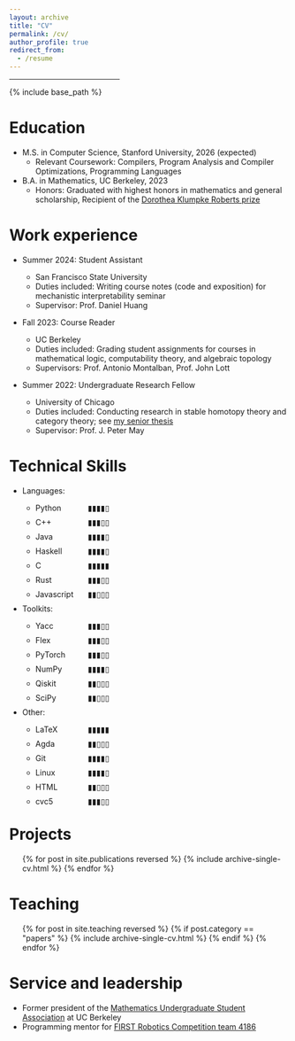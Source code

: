 ```yaml
---
layout: archive
title: "CV"
permalink: /cv/
author_profile: true
redirect_from:
  - /resume
---
```


<hr style="width:200px;text-align:left;margin-left:0">

{% include base_path %}

Education
======
* M.S. in Computer Science, Stanford University, 2026 (expected)
  * Relevant Coursework: Compilers, Program Analysis and Compiler Optimizations, Programming Languages
* B.A. in Mathematics, UC Berkeley, 2023
  * Honors: Graduated with highest honors in mathematics and general scholarship, Recipient of the <a href="https://math.berkeley.edu/about/honors-awards/dorothea-klumpke-roberts-prize">Dorothea Klumpke Roberts prize</a>

Work experience
======
* Summer 2024: Student Assistant
  * San Francisco State University
  * Duties included: Writing course notes (code and exposition) for mechanistic interpretability seminar
  * Supervisor: Prof. Daniel Huang

* Fall 2023: Course Reader
  * UC Berkeley
  * Duties included: Grading student assignments for courses in mathematical logic, computability theory, and algebraic topology
  * Supervisors: Prof. Antonio Montalban, Prof. John Lott

* Summer 2022: Undergraduate Research Fellow
  * University of Chicago
  * Duties included: Conducting research in stable homotopy theory and category theory; see <a href="google.com">my senior thesis</a>
  * Supervisor: Prof. J. Peter May
  
Technical Skills
======
* Languages:
  * <div id="wrapper" class="small-line"><p class="align-left">Python</p><p class="align-center">▮▮▮▮▯</p></div><style>p.align-left {text-align:left;padding:0;margin:0;position:absolute;}p.align-center{  text-align: center;  margin-left: -50px;}</style>
  * <div id="wrapper" class="small-line"><p class="align-left">C++</p><p class="align-center">▮▮▮▯▯</p></div><style>p.align-left {text-align:left;padding:0;margin:0;position:absolute;}p.align-center{  text-align: center;  margin-left: -50px;}</style>
  * <div id="wrapper" class="small-line"><p class="align-left">Java</p><p class="align-center">▮▮▮▮▯</p></div><style>p.align-left {text-align:left;padding:0;margin:0;position:absolute;}p.align-center{  text-align: center;  margin-left: -50px;}</style>
  * <div id="wrapper" class="small-line"><p class="align-left">Haskell</p><p class="align-center">▮▮▮▮▯</p></div><style>p.align-left {text-align:left;padding:0;margin:0;position:absolute;}p.align-center{  text-align: center;  margin-left: -50px;}</style>
  * <div id="wrapper" class="small-line"><p class="align-left">C</p><p class="align-center">▮▮▮▮▮</p></div><style>p.align-left {text-align:left;padding:0;margin:0;position:absolute;}p.align-center{  text-align: center;  margin-left: -50px;}</style>
  * <div id="wrapper" class="small-line"><p class="align-left">Rust</p><p class="align-center">▮▮▮▯▯</p></div><style>p.align-left {text-align:left;padding:0;margin:0;position:absolute;}p.align-center{  text-align: center;  margin-left: -50px;}</style>
  * <div id="wrapper" class="small-line"><p class="align-left">Javascript</p><p class="align-center">▮▮▯▯▯</p></div><style>p.align-left {text-align:left;padding:0;margin:0;position:absolute;}p.align-center{  text-align: center;  margin-left: -50px;}</style>
* Toolkits:
  * <div id="wrapper" class="small-line"><p class="align-left">Yacc</p><p class="align-center">▮▮▮▯▯</p></div><style>p.align-left {text-align:left;padding:0;margin:0;position:absolute;}p.align-center{  text-align: center;  margin-left: -50px;}</style>
  * <div id="wrapper" class="small-line"><p class="align-left">Flex</p><p class="align-center">▮▮▮▯▯</p></div><style>p.align-left {text-align:left;padding:0;margin:0;position:absolute;}p.align-center{  text-align: center;  margin-left: -50px;}</style>
  * <div id="wrapper" class="small-line"><p class="align-left">PyTorch</p><p class="align-center">▮▮▮▯▯</p></div><style>p.align-left {text-align:left;padding:0;margin:0;position:absolute;}p.align-center{  text-align: center;  margin-left: -50px;}</style>
  * <div id="wrapper" class="small-line"><p class="align-left">NumPy</p><p class="align-center">▮▮▮▮▯</p></div><style>p.align-left {text-align:left;padding:0;margin:0;position:absolute;}p.align-center{  text-align: center;  margin-left: -50px;}</style>
  * <div id="wrapper" class="small-line"><p class="align-left">Qiskit</p><p class="align-center">▮▮▯▯▯</p></div><style>p.align-left {text-align:left;padding:0;margin:0;position:absolute;}p.align-center{  text-align: center;  margin-left: -50px;}</style>
  * <div id="wrapper" class="small-line"><p class="align-left">SciPy</p><p class="align-center">▮▮▯▯▯</p></div><style>p.align-left {text-align:left;padding:0;margin:0;position:absolute;}p.align-center{  text-align: center;  margin-left: -50px;}</style>
* Other:
  * <div id="wrapper" class="small-line"><p class="align-left">LaTeX</p><p class="align-center">▮▮▮▮▮</p></div><style>p.align-left {text-align:left;padding:0;margin:0;position:absolute;}p.align-center{  text-align: center;  margin-left: -50px;}</style>
  * <div id="wrapper" class="small-line"><p class="align-left">Agda</p><p class="align-center">▮▮▯▯▯</p></div><style>p.align-left {text-align:left;padding:0;margin:0;position:absolute;}p.align-center{  text-align: center;  margin-left: -50px;}</style>
  * <div id="wrapper" class="small-line"><p class="align-left">Git</p><p class="align-center">▮▮▮▮▯</p></div><style>p.align-left {text-align:left;padding:0;margin:0;position:absolute;}p.align-center{  text-align: center;  margin-left: -50px;}</style>
  * <div id="wrapper" class="small-line"><p class="align-left">Linux</p><p class="align-center">▮▮▮▮▯</p></div><style>p.align-left {text-align:left;padding:0;margin:0;position:absolute;}p.align-center{  text-align: center;  margin-left: -50px;}</style>
  * <div id="wrapper" class="small-line"><p class="align-left">HTML</p><p class="align-center">▮▮▯▯▯</p></div><style>p.align-left {text-align:left;padding:0;margin:0;position:absolute;}p.align-center{  text-align: center;  margin-left: -50px;}</style>
  * <div id="wrapper" class="small-line"><p class="align-left">cvc5</p><p class="align-center">▮▮▮▯▯</p></div><style>p.align-left {text-align:left;padding:0;margin:0;position:absolute;}p.align-center{  text-align: center;  margin-left: -50px;}</style>
  <style>
  p.align-left {
      text-align:left;
      padding:0;
      margin:-0;
      position:absolute;
  }
  
  p.align-center{
    text-align: left;
    margin-left: 95px;
  }

  div.small-line{
    line-height: 0.5;
  }
  </style>


Projects
======
  <ul>{% for post in site.publications reversed %}
    {% include archive-single-cv.html %}
  {% endfor %}</ul>
  
Teaching
======
  <ul>{% for post in site.teaching reversed %}
    {% if post.category == "papers" %} <!-- TODO -->
      {% include archive-single-cv.html %}
    {% endif %}
  {% endfor %}</ul>
  
Service and leadership
======
* Former president of the <a href="https://math.berkeley.edu/~musa/">Mathematics Undergraduate Student Association</a> at UC Berkeley
* Programming mentor for <a href="https://www.thebluealliance.com/team/4186">FIRST Robotics Competition team 4186</a>